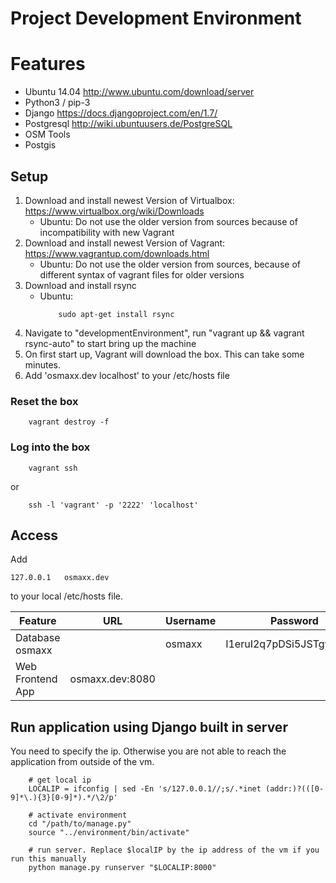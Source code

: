 # Project Development Environment


# Features

* Ubuntu 14.04	http://www.ubuntu.com/download/server
* Python3 / pip-3
* Django 		https://docs.djangoproject.com/en/1.7/
* Postgresql 	http://wiki.ubuntuusers.de/PostgreSQL
* OSM Tools
* Postgis



## Setup

1. Download and install newest Version of Virtualbox: https://www.virtualbox.org/wiki/Downloads
	* Ubuntu: Do not use the older version from sources because of incompatibility with new Vagrant
2. Download and install newest Version of Vagrant: https://www.vagrantup.com/downloads.html
	* Ubuntu: Do not use the older version from sources, because of different syntax of vagrant files for older versions
3. Download and install rsync
	* Ubuntu:
		```shell
			sudo apt-get install rsync
		```
3. Navigate to "developmentEnvironment", run "vagrant up && vagrant rsync-auto" to start bring up the machine
4. On first start up, Vagrant will download the box. This can take some minutes.
5. Add 'osmaxx.dev localhost' to your /etc/hosts file


### Reset the box

```shell
	vagrant destroy -f
```


### Log into the box

```shell
	vagrant ssh
```
or
```shell
	ssh -l 'vagrant' -p '2222' 'localhost'
```



## Access

Add

    127.0.0.1   osmaxx.dev
    
to your local /etc/hosts file.

| Feature 			| URL 				| Username 	| Password 					|
| ---				| ---				| ---		| ---						|
| Database osmaxx	|					| osmaxx	| I1eruI2q7pDSi5JSTgyWBHto	|
| Web Frontend App	| osmaxx.dev:8080	|			|							|


## Run application using Django built in server

You need to specify the ip. Otherwise you are not able to reach the application from outside of the vm.

```shell
	# get local ip
	LOCALIP = ifconfig | sed -En 's/127.0.0.1//;s/.*inet (addr:)?(([0-9]*\.){3}[0-9]*).*/\2/p'

	# activate environment
	cd "/path/to/manage.py"
	source "../environment/bin/activate"

	# run server. Replace $localIP by the ip address of the vm if you run this manually
	python manage.py runserver "$LOCALIP:8000"
```
